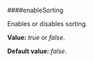 ﻿####enableSorting

Enables or disables sorting.

**Value:** *true* or *false*.

**Default value:** *false*.